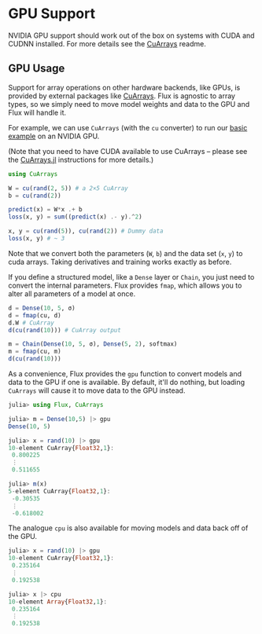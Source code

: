 # GPU Support

NVIDIA GPU support should work out of the box on systems with CUDA and CUDNN installed. For more details see the [CuArrays](https://github.com/JuliaGPU/CuArrays.jl) readme.

## GPU Usage

Support for array operations on other hardware backends, like GPUs, is provided by external packages like [CuArrays](https://github.com/JuliaGPU/CuArrays.jl). Flux is agnostic to array types, so we simply need to move model weights and data to the GPU and Flux will handle it.

For example, we can use `CuArrays` (with the `cu` converter) to run our [basic example](models/basics.md) on an NVIDIA GPU.

(Note that you need to have CUDA available to use CuArrays – please see the [CuArrays.jl](https://github.com/JuliaGPU/CuArrays.jl) instructions for more details.)

```julia
using CuArrays

W = cu(rand(2, 5)) # a 2×5 CuArray
b = cu(rand(2))

predict(x) = W*x .+ b
loss(x, y) = sum((predict(x) .- y).^2)

x, y = cu(rand(5)), cu(rand(2)) # Dummy data
loss(x, y) # ~ 3
```

Note that we convert both the parameters (`W`, `b`) and the data set (`x`, `y`) to cuda arrays. Taking derivatives and training works exactly as before.

If you define a structured model, like a `Dense` layer or `Chain`, you just need to convert the internal parameters. Flux provides `fmap`, which allows you to alter all parameters of a model at once.

```julia
d = Dense(10, 5, σ)
d = fmap(cu, d)
d.W # CuArray
d(cu(rand(10))) # CuArray output

m = Chain(Dense(10, 5, σ), Dense(5, 2), softmax)
m = fmap(cu, m)
d(cu(rand(10)))
```

As a convenience, Flux provides the `gpu` function to convert models and data to the GPU if one is available. By default, it'll do nothing, but loading `CuArrays` will cause it to move data to the GPU instead.

```julia
julia> using Flux, CuArrays

julia> m = Dense(10,5) |> gpu
Dense(10, 5)

julia> x = rand(10) |> gpu
10-element CuArray{Float32,1}:
 0.800225
 ⋮
 0.511655

julia> m(x)
5-element CuArray{Float32,1}:
 -0.30535
 ⋮
 -0.618002
```

The analogue `cpu` is also available for moving models and data back off of the GPU.

```julia
julia> x = rand(10) |> gpu
10-element CuArray{Float32,1}:
 0.235164
 ⋮
 0.192538

julia> x |> cpu
10-element Array{Float32,1}:
 0.235164
 ⋮
 0.192538
```
